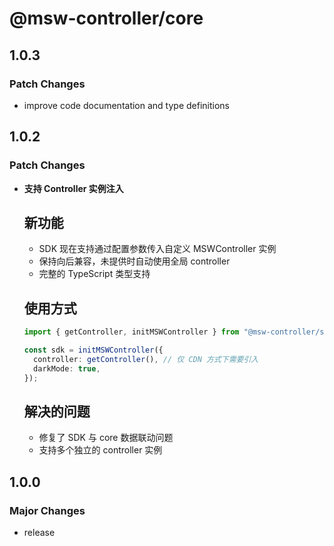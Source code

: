 # @msw-controller/core

## 1.0.3

### Patch Changes

- improve code documentation and type definitions

## 1.0.2

### Patch Changes

- **支持 Controller 实例注入**

  ## 新功能

  - SDK 现在支持通过配置参数传入自定义 MSWController 实例
  - 保持向后兼容，未提供时自动使用全局 controller
  - 完整的 TypeScript 类型支持

  ## 使用方式

  ```typescript
  import { getController, initMSWController } from "@msw-controller/sdk";

  const sdk = initMSWController({
    controller: getController(), // 仅 CDN 方式下需要引入
    darkMode: true,
  });
  ```

  ## 解决的问题

  - 修复了 SDK 与 core 数据联动问题
  - 支持多个独立的 controller 实例

## 1.0.0

### Major Changes

- release
